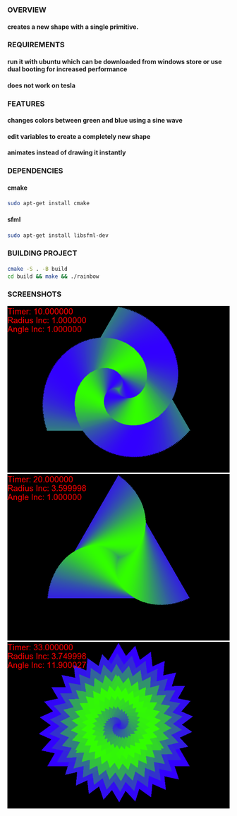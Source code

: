 ### OVERVIEW
#### creates a new shape with a single primitive.

### REQUIREMENTS
#### run it with ubuntu which can be downloaded from windows store or use dual booting for increased performance
#### does not work on tesla

### FEATURES
#### changes colors between green and blue using a sine wave
#### edit variables to create a completely new shape
#### animates instead of drawing it instantly

### DEPENDENCIES
#### cmake
```sh
sudo apt-get install cmake
```

#### sfml
```sh
sudo apt-get install libsfml-dev
```

### BUILDING PROJECT
```sh
cmake -S . -B build
cd build && make && ./rainbow
```

### SCREENSHOTS
![Image 1](https://github.com/Arathne/Triangle_Swirl/blob/master/1.png)
![Image 2](https://github.com/Arathne/Triangle_Swirl/blob/master/2.png)
![Image 3](https://github.com/Arathne/Triangle_Swirl/blob/master/3.png)
